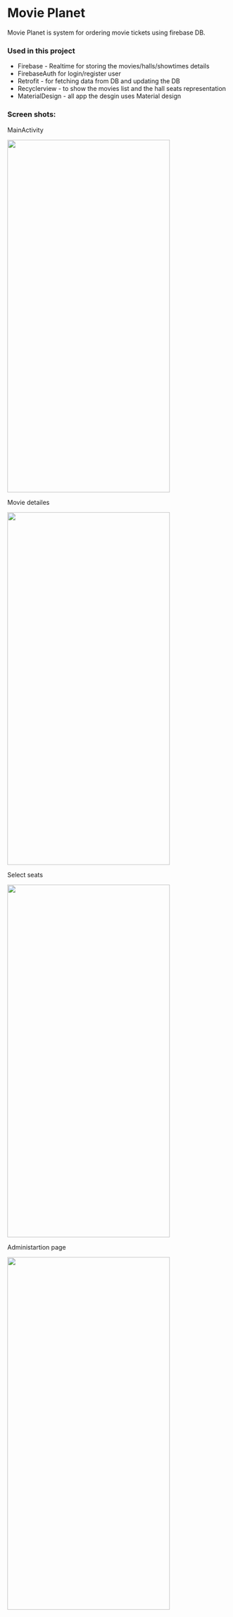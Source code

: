 # Movie Planet

Movie Planet is system for ordering movie tickets using firebase DB.

### Used in this project
- Firebase - Realtime for storing the movies/halls/showtimes details
- FirebaseAuth for login/register user
- Retrofit - for fetching data from DB and updating the DB
- Recyclerview - to show the movies list and the hall seats representation
- MaterialDesign - all app the desgin uses Material design 


### Screen shots:
MainActivity

<img src="https://user-images.githubusercontent.com/13125281/85692720-4c75b980-b6de-11ea-88e1-53e6f3c5c9e9.jpeg" height="800" width="369">

Movie detailes

<img src="https://user-images.githubusercontent.com/13125281/85692725-4da6e680-b6de-11ea-9d19-e069c3d3ae76.jpeg" height="800" width="369">

Select seats

<img src="https://user-images.githubusercontent.com/13125281/85692715-4b448c80-b6de-11ea-807e-20d08b5ecff6.jpeg" height="800" width="369">

Administartion page

<img src="https://user-images.githubusercontent.com/13125281/85692737-50094080-b6de-11ea-846f-1ffd77abac61.jpeg" height="800" width="369">
